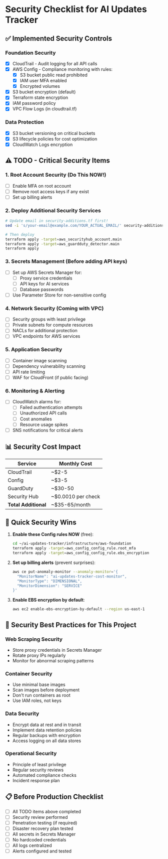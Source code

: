 # Security Checklist for AI Updates Tracker

## ✅ Implemented Security Controls

### Foundation Security
- [x] CloudTrail - Audit logging for all API calls
- [x] AWS Config - Compliance monitoring with rules:
  - [x] S3 bucket public read prohibited
  - [x] IAM user MFA enabled
  - [x] Encrypted volumes
- [x] S3 bucket encryption (default)
- [x] Terraform state encryption
- [x] IAM password policy
- [x] VPC Flow Logs (in cloudtrail.tf)

### Data Protection
- [x] S3 bucket versioning on critical buckets
- [x] S3 lifecycle policies for cost optimization
- [x] CloudWatch Logs encryption

## ⚠️ TODO - Critical Security Items

### 1. **Root Account Security** (Do This NOW!)
- [ ] Enable MFA on root account
- [ ] Remove root access keys if any exist
- [ ] Set up billing alerts

### 2. **Deploy Additional Security Services**
```bash
# Update email in security-additions.tf first!
sed -i 's/your-email@example.com/YOUR_ACTUAL_EMAIL/' security-additions.tf

# Then deploy
terraform apply -target=aws_securityhub_account.main
terraform apply -target=aws_guardduty_detector.main
terraform apply
```

### 3. **Secrets Management** (Before adding API keys)
- [ ] Set up AWS Secrets Manager for:
  - [ ] Proxy service credentials
  - [ ] API keys for AI services
  - [ ] Database passwords
- [ ] Use Parameter Store for non-sensitive config

### 4. **Network Security** (Coming with VPC)
- [ ] Security groups with least privilege
- [ ] Private subnets for compute resources
- [ ] NACLs for additional protection
- [ ] VPC endpoints for AWS services

### 5. **Application Security**
- [ ] Container image scanning
- [ ] Dependency vulnerability scanning
- [ ] API rate limiting
- [ ] WAF for CloudFront (if public facing)

### 6. **Monitoring & Alerting**
- [ ] CloudWatch alarms for:
  - [ ] Failed authentication attempts
  - [ ] Unauthorized API calls
  - [ ] Cost anomalies
  - [ ] Resource usage spikes
- [ ] SNS notifications for critical alerts

## 📊 Security Cost Impact

| Service | Monthly Cost |
|---------|-------------|
| CloudTrail | ~$2-5 |
| Config | ~$3-5 |
| GuardDuty | ~$30-50 |
| Security Hub | ~$0.0010 per check |
| **Total Additional** | ~$35-65/month |

## 🚀 Quick Security Wins

1. **Enable these Config rules NOW** (free):
   ```bash
   cd ~/ai-updates-tracker/infrastructure/aws-foundation
   terraform apply -target=aws_config_config_rule.root_mfa
   terraform apply -target=aws_config_config_rule.ebs_encryption
   ```

2. **Set up billing alerts** (prevent surprises):
   ```bash
   aws ce put-anomaly-monitor --anomaly-monitor='{
     "MonitorName": "ai-updates-tracker-cost-monitor",
     "MonitorType": "DIMENSIONAL",
     "MonitorDimension": "SERVICE"
   }'
   ```

3. **Enable EBS encryption by default**:
   ```bash
   aws ec2 enable-ebs-encryption-by-default --region us-east-1
   ```

## 🔐 Security Best Practices for This Project

### Web Scraping Security
- Store proxy credentials in Secrets Manager
- Rotate proxy IPs regularly
- Monitor for abnormal scraping patterns

### Container Security
- Use minimal base images
- Scan images before deployment
- Don't run containers as root
- Use IAM roles, not keys

### Data Security
- Encrypt data at rest and in transit
- Implement data retention policies
- Regular backups with encryption
- Access logging on all data stores

### Operational Security
- Principle of least privilege
- Regular security reviews
- Automated compliance checks
- Incident response plan

## 📋 Before Production Checklist

- [ ] All TODO items above completed
- [ ] Security review performed
- [ ] Penetration testing (if required)
- [ ] Disaster recovery plan tested
- [ ] All secrets in Secrets Manager
- [ ] No hardcoded credentials
- [ ] All logs centralized
- [ ] Alerts configured and tested
